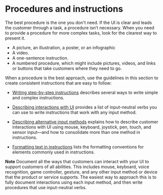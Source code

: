 # Procedures and instructions

The best procedure is the one you don’t need. If the UI is clear and leads the customer through a task, a procedure isn’t necessary. When you need to provide a procedure for more complex tasks, look for the clearest way to present it.

* A picture, an illustration, a poster, or an infographic
* A video.
* A one-sentence instruction.
* A numbered procedure, which might include pictures, videos, and links or buttons that take customers where they need to go.

When a procedure is the best approach, use the guidelines in this section to create consistent instructions that are easy to follow:

* [Writing step-by-step instructions](~/procedures-instructions/writing-step-by-step-instructions.md) describes several ways to write simple and complex instructions.

* [Describing interactions with UI](~/procedures-instructions/describing-interactions-with-ui.md) provides a list of input-neutral verbs you can use to write instructions that work with any input method.

* [Describing alternative input methods](~/procedures-instructions/describing-alternative-input-methods.md) explains how to describe customer interactions with UI using mouse, keyboard, joystick, pen, touch, and sensor input—and how to consolidate more than one method in instructions.

* [Formatting text in instructions](~/procedures-instructions/formatting-text-in-instructions.md) lists the formatting conventions for elements commonly used in instructions.

**Note** Document all the ways that customers can interact with your UI to support customers of all abilities. This includes mouse,
keyboard, voice recognition, game controller, gesture, and any other input method or device that the product or service supports. The easiest way to approach this is to fully document interactions using each input method, and then write procedures that use input-neutral verbs.

